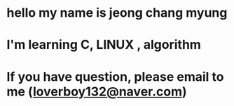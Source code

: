 # hello my name is jeong chang myung 
# I'm learning C, LINUX , algorithm 
# If you have question, please email to me (loverboy132@naver.com)
